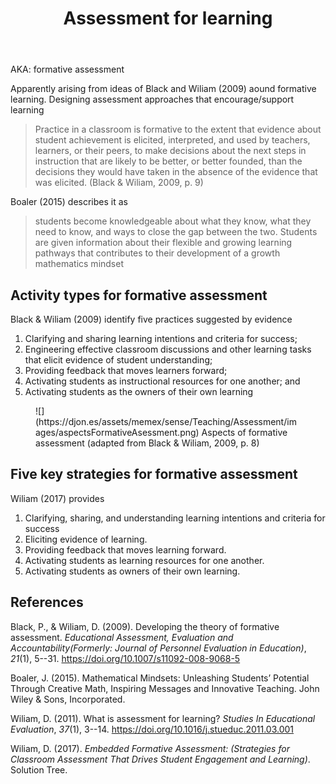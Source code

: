 ﻿---
tags: teaching, assessment
title: Assessment for learning
type: note
---
AKA: formative assessment

Apparently arising from ideas of Black and Wiliam (2009) aound formative learning. Designing assessment approaches that encourage/support learning

> Practice in a classroom is formative to the extent that evidence about student achievement is elicited, interpreted, and used by teachers, learners, or their peers, to make decisions about the next steps in instruction that are likely to be better, or better founded, than the decisions they would have taken in the absence of the evidence that was elicited. (Black & Wiliam, 2009, p. 9)

Boaler (2015) describes it as 

> students become knowledgeable about what they know, what they need to know, and ways to close the gap between the two. Students are given information about their flexible and growing learning pathways that contributes to their development of a growth mathematics mindset

## Activity types for formative assessment

Black & Wiliam (2009) identify five practices suggested by evidence

1. Clarifying and sharing learning intentions and criteria for success;
2. Engineering effective classroom discussions and other learning tasks that elicit evidence of student understanding;
3. Providing feedback that moves learners forward;
4. Activating students as instructional resources for one another; and
5. Activating students as the owners of their own learning

<figure markdown>
![](https://djon.es/assets/memex/sense/Teaching/Assessment/images/aspectsFormativeAsessment.png)
<caption>Aspects of formative assessment (adapted from Black & Wiliam, 2009, p. 8)</caption>
</figure>

## Five key strategies for formative assessment

Wiliam (2017) provides

1. Clarifying, sharing, and understanding learning intentions and criteria for success
2. Eliciting evidence of learning. 
3. Providing feedback that moves learning forward.
4. Activating students as learning resources for one another.
5. Activating students as owners of their own learning.

## References

Black, P., & Wiliam, D. (2009). Developing the theory of formative assessment. *Educational Assessment, Evaluation and Accountability(Formerly: Journal of Personnel Evaluation in Education)*, *21*(1), 5--31. <https://doi.org/10.1007/s11092-008-9068-5>

Boaler, J. (2015). Mathematical Mindsets: Unleashing Students’ Potential Through Creative Math, Inspiring Messages and Innovative Teaching. John Wiley & Sons, Incorporated.

Wiliam, D. (2011). What is assessment for learning? *Studies In Educational Evaluation*, *37*(1), 3--14. <https://doi.org/10.1016/j.stueduc.2011.03.001>

Wiliam, D. (2017). *Embedded Formative Assessment: (Strategies for Classroom Assessment That Drives Student Engagement and Learning)*. Solution Tree.